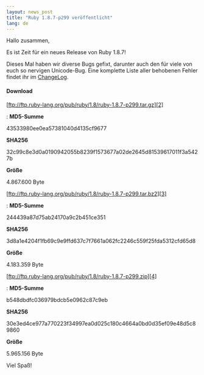 ```yaml
---
layout: news_post
title: "Ruby 1.8.7-p299 veröffentlicht"
lang: de
---
```


Hallo zusammen,

Es ist Zeit für ein neues Release von Ruby 1.8.7!

Dieses Mal haben wir diverse Bugs gefixt, darunter auch den für viele
von euch so nervigen Unicode-Bug. Eine komplette Liste aller behobenen
Fehler findet ihr im [ChangeLog][1].

#### Download

[ftp://ftp.ruby-lang.org/pub/ruby/1.8/ruby-1.8.7-p299.tar.gz][2]

: **MD5-Summe**
  
  43533980ee0ea57381040d4135cf9677
  
  **SHA256**
  
  32c99c8e3d0a0190942055b8239f1573677a02de2645d81539617011f3a5427b
  
  **Größe**
  
  4\.867.600 Byte

[ftp://ftp.ruby-lang.org/pub/ruby/1.8/ruby-1.8.7-p299.tar.bz2][3]

: **MD5-Summe**
  
  244439a87d75ab24170a9c2b451ce351
  
  **SHA256**
  
  3d8a1e4204f1fb69c9e9ffd637c7f7661a062fc2246c559f25fda5312cfd65d8
  
  **Größe**
  
  4\.183.359 Byte

[ftp://ftp.ruby-lang.org/pub/ruby/1.8/ruby-1.8.7-p299.zip][4]

: **MD5-Summe**
  
  b548dbdfc036979bdcb5e0962c87c9eb
  
  **SHA256**
  
  30e3ed4ce977a770223f34997ea0d025c180c4664a0bd0d35ef09e48d5c89860
  
  **Größe**
  
  5\.965.156 Byte

Viel Spaß!



[1]: http://svn.ruby-lang.org/repos/ruby/branches/ruby_1_8_7/ChangeLog 
[2]: ftp://ftp.ruby-lang.org/pub/ruby/1.8/ruby-1.8.7-p299.tar.gz 
[3]: ftp://ftp.ruby-lang.org/pub/ruby/1.8/ruby-1.8.7-p299.tar.bz2 
[4]: ftp://ftp.ruby-lang.org/pub/ruby/1.8/ruby-1.8.7-p299.zip 
